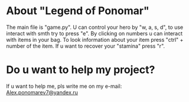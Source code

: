 # About "Legend of Ponomar"

The main file is "game.py". U can control your hero by "w, a, s, d", to use interact with smth try to press "e". By clicking on numbers u can interact with items in your bag. To look information about your item press "ctrl" + number of the item. If u want to recover your "stamina" press "r". 

# Do u want to help my project?

If u want to help me, pls write me on my e-mail: Alex.ponomarev7@yandex.ru
